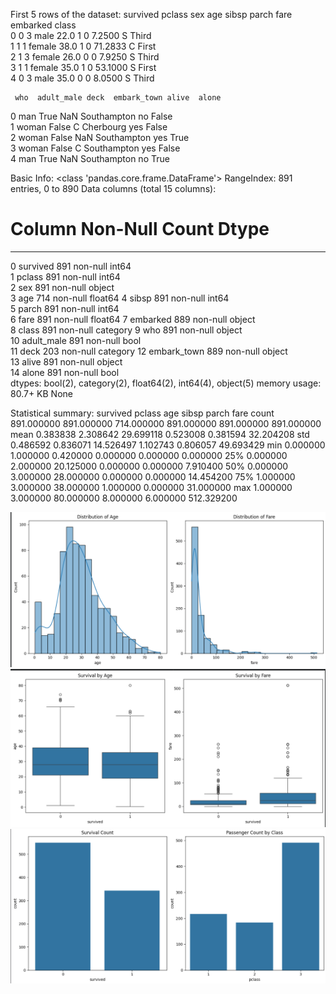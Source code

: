 First 5 rows of the dataset:
   survived  pclass     sex   age  sibsp  parch     fare embarked  class  \
0         0       3    male  22.0      1      0   7.2500        S  Third   
1         1       1  female  38.0      1      0  71.2833        C  First   
2         1       3  female  26.0      0      0   7.9250        S  Third   
3         1       1  female  35.0      1      0  53.1000        S  First   
4         0       3    male  35.0      0      0   8.0500        S  Third   

     who  adult_male deck  embark_town alive  alone  
0    man        True  NaN  Southampton    no  False  
1  woman       False    C    Cherbourg   yes  False  
2  woman       False  NaN  Southampton   yes   True  
3  woman       False    C  Southampton   yes  False  
4    man        True  NaN  Southampton    no   True  

Basic Info:
<class 'pandas.core.frame.DataFrame'>
RangeIndex: 891 entries, 0 to 890
Data columns (total 15 columns):
 #   Column       Non-Null Count  Dtype   
---  ------       --------------  -----   
 0   survived     891 non-null    int64   
 1   pclass       891 non-null    int64   
 2   sex          891 non-null    object  
 3   age          714 non-null    float64 
 4   sibsp        891 non-null    int64   
 5   parch        891 non-null    int64   
 6   fare         891 non-null    float64 
 7   embarked     889 non-null    object  
 8   class        891 non-null    category
 9   who          891 non-null    object  
 10  adult_male   891 non-null    bool    
 11  deck         203 non-null    category
 12  embark_town  889 non-null    object  
 13  alive        891 non-null    object  
 14  alone        891 non-null    bool    
dtypes: bool(2), category(2), float64(2), int64(4), object(5)
memory usage: 80.7+ KB
None 


Statistical summary:
         survived      pclass         age       sibsp       parch        fare
count  891.000000  891.000000  714.000000  891.000000  891.000000  891.000000
mean     0.383838    2.308642   29.699118    0.523008    0.381594   32.204208
std      0.486592    0.836071   14.526497    1.102743    0.806057   49.693429
min      0.000000    1.000000    0.420000    0.000000    0.000000    0.000000
25%      0.000000    2.000000   20.125000    0.000000    0.000000    7.910400
50%      0.000000    3.000000   28.000000    0.000000    0.000000   14.454200
75%      1.000000    3.000000   38.000000    1.000000    0.000000   31.000000
max      1.000000    3.000000   80.000000    8.000000    6.000000  512.329200

![alt text](image.png)
![alt text](image-1.png)
![alt text](image-2.png)
